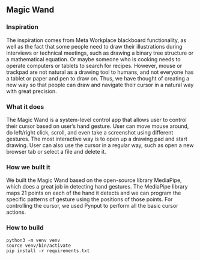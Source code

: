## Magic Wand

### Inspiration

The inspiration comes from Meta Workplace blackboard functionality, as well as the fact that some people need to draw their illustrations during interviews or technical meetings, such as drawing a binary tree structure or a mathematical equation. Or maybe someone who is cooking needs to operate computers or tablets to search for recipes. However, mouse or trackpad are not natural as a drawing tool to humans, and not everyone has a tablet or paper and pen to draw on. Thus, we have thought of creating a new way so that people can draw and navigate their cursor in a natural way with great precision.

### What it does

The Magic Wand is a system-level control app that allows user to control their cursor based on user’s hand gesture. User can move mouse around, do left/right click, scroll, and even take a screenshot using different gestures. The most interactive way is to open up a drawing pad and start drawing. User can also use the cursor in a regular way, such as open a new browser tab or select a file and delete it.

### How we built it

We built the Magic Wand based on the open-source library MediaPipe, which does a great job in detecting hand gestures. The MediaPipe library maps 21 points on each of the hand it detects and we can program the specific patterns of gesture using the positions of those points. For controlling the cursor, we used Pynput to perform all the basic cursor actions.

### How to build


```
python3 -m venv venv
source venv/bin/activate
pip install -r requirements.txt
```